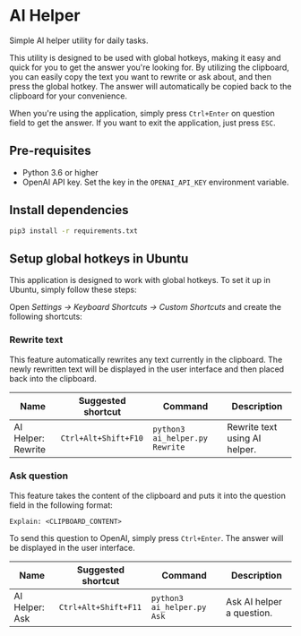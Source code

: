 # AI Helper

Simple AI helper utility for daily tasks.

This utility is designed to be used with global hotkeys, making it easy and quick for you to get the answer
you're looking for. By utilizing the clipboard, you can easily copy the text you want to rewrite or ask about,
and then press the global hotkey. The answer will automatically be copied back to the clipboard for your convenience.

When you're using the application, simply press `Ctrl+Enter` on question field to get the answer.
If you want to exit the application, just press `ESC`.

## Pre-requisites

- Python 3.6 or higher
- OpenAI API key. Set the key in the `OPENAI_API_KEY` environment variable.

## Install dependencies

```bash
pip3 install -r requirements.txt
```

## Setup global hotkeys in Ubuntu

This application is designed to work with global hotkeys. To set it up in Ubuntu, simply follow these steps:

Open _Settings -> Keyboard Shortcuts -> Custom Shortcuts_ and create the following shortcuts:

### Rewrite text

This feature automatically rewrites any text currently in the clipboard.
The newly rewritten text will be displayed in the user interface and then placed back into the clipboard.

| Name               | Suggested shortcut   | Command                        | Description                   |
|--------------------|----------------------|--------------------------------|-------------------------------|
| AI Helper: Rewrite | `Ctrl+Alt+Shift+F10` | `python3 ai_helper.py Rewrite` | Rewrite text using AI helper. |

### Ask question

This feature takes the content of the clipboard and puts it into the question field in the following format:

```
Explain: <CLIPBOARD_CONTENT>
```

To send this question to OpenAI, simply press `Ctrl+Enter`. The answer will be displayed in the user interface.

| Name           | Suggested shortcut   | Command                    | Description               |
|----------------|----------------------|----------------------------|---------------------------|
| AI Helper: Ask | `Ctrl+Alt+Shift+F11` | `python3 ai_helper.py Ask` | Ask AI helper a question. |

